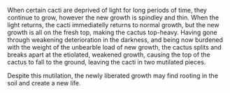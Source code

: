 When certain cacti are deprived of light for long periods of time, they continue to grow, however the new growth is spindley and thin. When the light returns, the cacti immediatelly returns to normal growth, but the new growth is all on the fresh top, making the cactus top-heavy. Having gone through weakening deterioration in the darkness, and being now burdened with the weight of the unbearble load of new growth, the cactus splits and breaks apart at the etiolated, weakened growth, causing the top of the cactus to fall to the ground, leaving the cacti in two mutilated pieces.

Despite this mutilation, the newly liberated growth may find rooting in the soil and create a new life. 
